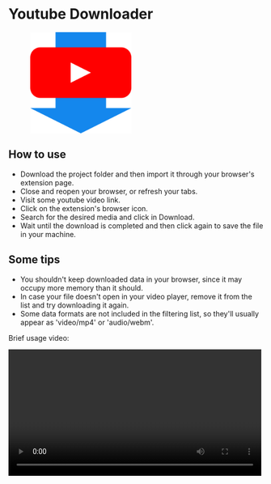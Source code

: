 <html>
    <style>
        #red{
            width: 100px;
            height: 100px;
            background-color: #ff0000;
        }
        .content{
            display: flex;
            flex-direction: column;
            align-items: start;
        }
        .icon{
            height: 200px;
        }
        .document-header{
            display: flex;
            flex-direction: column;
            align-items: center;
        }
    </style>
    <body>
        <div class="content">
            <div class="document-header">
                <h1>Youtube Downloader</h1>
                <img class="icon" src="./youtube_downloader.png" alt="Youtuber Downloader icon"></img>
            </div>
        </div>
    </body>
</html>

## How to use
- Download the project folder and then import it through your browser's extension page.
- Close and reopen your browser, or refresh your tabs.
- Visit some youtube video link.
- Click on the extension's browser icon.
- Search for the desired media and click in Download.
- Wait until the download is completed and then click again to save the file in your machine.

## Some tips
- You shouldn't keep downloaded data in your browser, since it may occupy more memory than it should.
- In case your file doesn't open in your video player, remove it from the list and try downloading it again.
- Some data formats are not included in the filtering list, so they'll usually appear as 'video/mp4' or 'audio/webm'.

Brief usage video:

<video src="youtube_downloader.mp4" width="500px"></video>